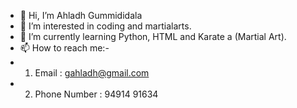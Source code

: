 - 👋 Hi, I’m Ahladh Gummididala
- 👀 I’m interested in coding and martialarts.
- 🌱 I’m currently learning Python, HTML and Karate a (Martial Art).
- 📫 How to reach me:-
- 1. Email : gahladh@gmail.com
- 2. Phone Number : 94914 91634

<!---
GSAhladh/GSAhladh is a ✨ special ✨ repository because its `README.md` (this file) appears on your GitHub profile.
You can click the Preview link to take a look at your changes.
--->

